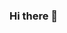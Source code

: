 ### Hi there 👋

<!--
**Hasnainun/hasnainun** is a ✨ _special_ ✨ repository because its `README.md` (this file) appears on your GitHub profile.

Here are some ideas to get you started:

- 🔭 I’m currently working on graphins
- 🌱 I’m currently learning ...sukkur iba university 
- 👯 I’m looking to collaborate on ...fiver ,linked in
- 🤔 I’m looking for help with ...poor and needy people 
- 💬 Ask me about ...typescript,javascript,mysql,python
- 📫 How to reach me: ...hasnainunar06@gmail.com
- 😄 Pronouns: ...he/him
- ⚡ Fun fact: ...at the time of fun and i will do funny task 

-->
